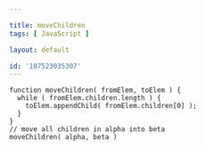 ```yaml
---

title: moveChildren
tags: [ JavaScript ]

layout: default

id: '107523035307'
---
```


    function moveChildren( fromElem, toElem ) {
      while ( fromElem.children.length ) {
        toElem.appendChild( fromElem.children[0] );
      }
    }
    // move all children in alpha into beta
    moveChildren( alpha, beta )

